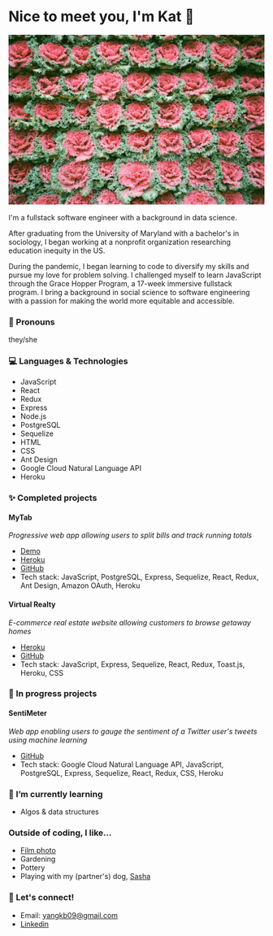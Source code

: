 # Nice to meet you, I'm Kat :dizzy:

<img src="/public/cabbages.jpg" alt="Wall of cabbages in Shanghai, China" id="cabbages"/>

I'm a fullstack software engineer with a background in data science.

After graduating from the University of Maryland with a bachelor's in sociology, I began working at a nonprofit organization researching education inequity in the US.

During the pandemic, I began learning to code to diversify my skills and pursue my love for problem solving. I challenged myself to learn JavaScript through the Grace Hopper Program, a 17-week immersive fullstack program. I bring a background in social science to software engineering with a passion for making the world more equitable and accessible.

### :blossom: Pronouns
they/she

### :computer: Languages & Technologies
* JavaScript
* React 
* Redux 
* Express
* Node.js
* PostgreSQL
* Sequelize
* HTML
* CSS
* Ant Design
* Google Cloud Natural Language API
* Heroku

### :sparkles: Completed projects
#### MyTab
*Progressive web app allowing users to split bills and track running totals*
* [Demo](https://www.youtube.com/watch?v=2W1JQJa7L5c&list=PLx0iOsdUOUmnwv1vrUcoOhP736-omYGMN&index=6&ab_channel=FullstackAcademy)
* [Heroku](https://mytab-ghp.herokuapp.com/signup)
* [GitHub](https://github.com/yangkb09/MyTab)
* Tech stack: JavaScript, PostgreSQL, Express, Sequelize, React, Redux, Ant Design, Amazon OAuth, Heroku

#### Virtual Realty
*E-commerce real estate website allowing customers to browse getaway homes*
* [Heroku](https://virtual-realty.herokuapp.com/)
* [GitHub](https://github.com/yangkb09/GraceShopper)
* Tech stack: JavaScript, Express, Sequelize, React, Redux, Toast.js, Heroku, CSS


### 🌱 In progress projects
#### SentiMeter
*Web app enabling users to gauge the sentiment of a Twitter user's tweets using machine learning*
* [GitHub](https://github.com/yangkb09/SentiMeter)
* Tech stack: Google Cloud Natural Language API, JavaScript, PostgreSQL, Express, Sequelize, React, Redux, CSS, Heroku

### 🔭 I’m currently learning
* Algos & data structures

### Outside of coding, I like...
* [Film photo](https://photos.app.goo.gl/u1BFwkHdZuSideYF6)
* Gardening
* Pottery
* Playing with my (partner's) dog, [Sasha](https://photos.app.goo.gl/egZCirMfkPbbGYCU8)

### :email: Let's connect!
* Email: yangkb09@gmail.com
* [Linkedin](https://www.linkedin.com/in/yangkb09/)
